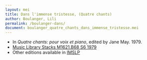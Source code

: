 ```yaml
---
layout: mei
title: Dans l'immense tristesse, (Quatre chants)
author: Boulanger, Lili
permalink: /boulanger-dans/
document: boulanger_quatre_chants_dans_immense_tristesse.mei
---
```


- In *Quatre chants: pour voix et piano*, edited by Jane May. 1979.
- <a href="https://tufts-primo.hosted.exlibrisgroup.com/permalink/f/bnf7qa/01TUN_ALMA21101047520003851" target="_blank">Music Library Stacks  M1621.B68 S6 1979</a>
- Other editions available in <a href="https://imslp.org/wiki/Dans_l'immense_tristesse_(Boulanger%2C_Lili)" target="_blank">IMSLP</a>
